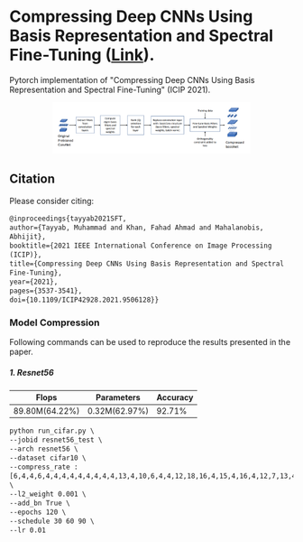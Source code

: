 # Compressing Deep CNNs Using Basis Representation and Spectral Fine-Tuning ([Link](https://arxiv.org/abs/2105.10436)).

Pytorch implementation of "Compressing Deep CNNs Using Basis Representation and Spectral Fine-Tuning" (ICIP 2021).

<div align=center><img src="img/framework.png" height = "60%" width = "70%"/></div>


## Citation
Please consider citing:

```
@inproceedings{tayyab2021SFT,
author={Tayyab, Muhammad and Khan, Fahad Ahmad and Mahalanobis, Abhijit},
booktitle={2021 IEEE International Conference on Image Processing (ICIP)},
title={Compressing Deep CNNs Using Basis Representation and Spectral Fine-Tuning},
year={2021},
pages={3537-3541},
doi={10.1109/ICIP42928.2021.9506128}}
```

### Model Compression

Following commands can be used to reproduce the results presented in the paper. 

##### 1. Resnet56

| Flops         | Parameters      | Accuracy |
|---------------|-----------------|----------|
|89.80M(64.22%) | 0.32M(62.97%)   | 92.71%   | 

```shell
python run_cifar.py \
--jobid resnet56_test \
--arch resnet56 \
--dataset cifar10 \
--compress_rate :[6,4,4,6,4,4,4,4,4,4,4,4,4,13,4,10,6,4,4,12,18,16,4,15,4,16,4,12,7,13,4,15,4,18,4,12,4,32,26,36,16,32,13,29,23,32,16,36,10,23,13,20,10,13,7] \
--l2_weight 0.001 \
--add_bn True \
--epochs 120 \
--schedule 30 60 90 \
--lr 0.01
```
